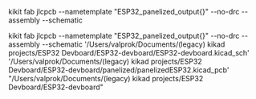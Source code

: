 kikit fab jlcpcb --nametemplate "ESP32_panelized_output{}" --no-drc --assembly --schematic <path to schematic file> <path to PCB file> <path to output directory>

kikit fab jlcpcb --nametemplate "ESP32_panelized_output{}" --no-drc --assembly --schematic '/Users/valprok/Documents/(legacy) kikad projects/ESP32 Devboard/ESP32-devboard/ESP32-devboard.kicad_sch' '/Users/valprok/Documents/(legacy) kikad projects/ESP32 Devboard/ESP32-devboard/panelized/panelizedESP32.kicad_pcb' "/Users/valprok/Documents/(legacy) kikad projects/ESP32 Devboard/ESP32-devboard"